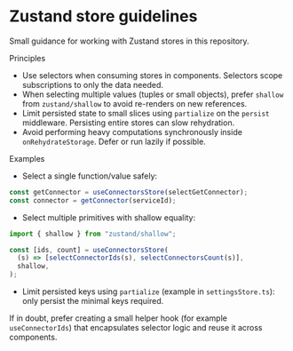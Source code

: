 # Zustand store guidelines

Small guidance for working with Zustand stores in this repository.

Principles

- Use selectors when consuming stores in components. Selectors scope subscriptions to only the data needed.
- When selecting multiple values (tuples or small objects), prefer `shallow` from `zustand/shallow` to avoid re-renders on new references.
- Limit persisted state to small slices using `partialize` on the `persist` middleware. Persisting entire stores can slow rehydration.
- Avoid performing heavy computations synchronously inside `onRehydrateStorage`. Defer or run lazily if possible.

Examples

- Select a single function/value safely:

```ts
const getConnector = useConnectorsStore(selectGetConnector);
const connector = getConnector(serviceId);
```

- Select multiple primitives with shallow equality:

```ts
import { shallow } from "zustand/shallow";

const [ids, count] = useConnectorsStore(
  (s) => [selectConnectorIds(s), selectConnectorsCount(s)],
  shallow,
);
```

- Limit persisted keys using `partialize` (example in `settingsStore.ts`): only persist the minimal keys required.

If in doubt, prefer creating a small helper hook (for example `useConnectorIds`) that encapsulates selector logic and reuse it across components.
